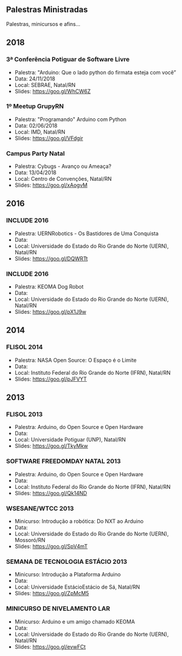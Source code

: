 ## Palestras Ministradas
Palestras, minicursos e afins...

## 2018

### 3ª Conferência Potiguar de Software Livre

* Palestra: "Arduino: Que o lado python do firmata esteja com você”
* Data: 24/11/2018
* Local: SEBRAE, Natal/RN
* Slides: https://goo.gl/WhCW6Z

### 1º Meetup GrupyRN

* Palestra: "Programando" Arduino com Python
* Data: 02/06/2018
* Local: IMD, Natal/RN
* Slides: https://goo.gl/VFdgir

### Campus Party Natal

* Palestra: Cybugs - Avanço ou Ameaça?
* Data: 13/04/2018
* Local: Centro de Convenções, Natal/RN
* Slides: https://goo.gl/xAogvM

## 2016

### INCLUDE 2016

* Palestra: UERNRobotics - Os Bastidores de Uma Conquista 
* Data: 
* Local: Universidade do Estado do Rio Grande do Norte (UERN), Natal/RN
* Slides: https://goo.gl/DQWRTt

### INCLUDE 2016

* Palestra: KEOMA Dog Robot 
* Data: 
* Local: Universidade do Estado do Rio Grande do Norte (UERN), Natal/RN
* Slides: https://goo.gl/pX1J9w

## 2014

### FLISOL 2014

* Palestra: NASA Open Source: O Espaço é o Limite 
* Data:  
* Local: Instituto Federal do Rio Grande do Norte (IFRN), Natal/RN
* Slides: https://goo.gl/pJFVYT

## 2013

### FLISOL 2013

* Palestra: Arduino, do Open Source e Open Hardware 
* Data:  
* Local: Universidade Potiguar (UNP), Natal/RN
* Slides: https://goo.gl/TkyMkw

### SOFTWARE FREEDOMDAY NATAL 2013

* Palestra: Arduino, do Open Source e Open Hardware 
* Data:  
* Local: Instituto Federal do Rio Grande do Norte (IFRN), Natal/RN
* Slides: https://goo.gl/Qk14ND

### WSESANE/WTCC 2013

* Minicurso: Introdução a robótica: Do NXT ao Arduino 
* Data:  
* Local: Universidade do Estado do Rio Grande do Norte (UERN), Mossoró/RN
* Slides: https://goo.gl/SpV4mT

### SEMANA DE TECNOLOGIA ESTÁCIO 2013

* Minicurso: Introdução a Plataforma Arduino
* Data:  
* Local: Universidade EstácioEstácio de Sá, Natal/RN
* Slides: https://goo.gl/ZpMcM5

### MINICURSO DE NIVELAMENTO LAR

* Minicurso: Arduino e um amigo chamado KEOMA 
* Data:  
* Local: Universidade do Estado do Rio Grande do Norte (UERN), Natal/RN
* Slides: https://goo.gl/evwFCt

